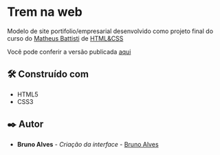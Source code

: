 # Trem na web

Modelo de site portifolio/empresarial desenvolvido como projeto final do curso do [Matheus Battisti](https://github.com/matheusbattisti) de [HTML&CSS](https://www.udemy.com/course/html5-e-css3-crie-seu-primeiro-site-inclui-flexbox/)


Você pode conferir a versão publicada [aqui](https://brunoazzireluto.github.io/Site-Portifolio/)

## 🛠️ Construído com
* HTML5
* CSS3

## ✒️ Autor
* **Bruno Alves** - *Criação da interface* - [Bruno Alves](https://github.com/Brunoazzireluto)